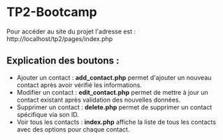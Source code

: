 # TP2-Bootcamp
Pour accéder au site du projet l'adresse est : http://localhost/tp2/pages/index.php

## Explication des boutons :
* Ajouter un contact : **add_contact.php** permet d'ajouter un nouveau contact après avoir vérifié les informations.
* Modifier un contact : **edit_contact.php** permet de mettre à jour un contact existant après validation des nouvelles données.
* Supprimer un contact : **delete.php** permet de supprimer un contact spécifique via son ID.
* Voir tous les contacts : **index.php** affiche la liste de tous les contacts avec des options pour chaque contact.
